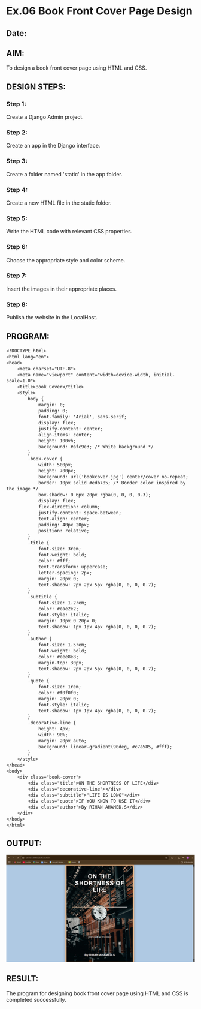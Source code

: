 # Ex.06 Book Front Cover Page Design
## Date:

## AIM:
To design a book front cover page using HTML and CSS.

## DESIGN STEPS:

### Step 1:
Create a Django Admin project.

### Step 2:
Create an app in the Django interface.

### Step 3:
Create a folder named 'static' in the app folder.

### Step 4:
Create a new HTML file in the static folder.

### Step 5:
Write the HTML code with relevant CSS properties.

### Step 6:
Choose the appropriate style and color scheme.

### Step 7:
Insert the images in their appropriate places.

### Step 8:
Publish the website in the LocalHost.

## PROGRAM:
~~~
<!DOCTYPE html>
<html lang="en">
<head>
    <meta charset="UTF-8">
    <meta name="viewport" content="width=device-width, initial-scale=1.0">
    <title>Book Cover</title>
    <style>
        body {
            margin: 0;
            padding: 0;
            font-family: 'Arial', sans-serif;
            display: flex;
            justify-content: center;
            align-items: center;
            height: 100vh;
            background: #afc9e3; /* White background */
        }
        .book-cover {
            width: 500px;
            height: 700px;
            background: url('bookcover.jpg') center/cover no-repeat;
            border: 10px solid #edb785; /* Border color inspired by the image */
            box-shadow: 0 6px 20px rgba(0, 0, 0, 0.3);
            display: flex;
            flex-direction: column;
            justify-content: space-between;
            text-align: center;
            padding: 40px 20px;
            position: relative;
        }
        .title {
            font-size: 3rem;
            font-weight: bold;
            color: #fff;
            text-transform: uppercase;
            letter-spacing: 2px;
            margin: 20px 0;
            text-shadow: 2px 2px 5px rgba(0, 0, 0, 0.7);
        }
        .subtitle {
            font-size: 1.2rem;
            color: #eae2e2;
            font-style: italic;
            margin: 10px 0 20px 0;
            text-shadow: 1px 1px 4px rgba(0, 0, 0, 0.7);
        }
        .author {
            font-size: 1.5rem;
            font-weight: bold;
            color: #eee8e8;
            margin-top: 30px;
            text-shadow: 2px 2px 5px rgba(0, 0, 0, 0.7);
        }
        .quote {
            font-size: 1rem;
            color: #f0f0f0;
            margin: 20px 0;
            font-style: italic;
            text-shadow: 1px 1px 4px rgba(0, 0, 0, 0.7);
        }
        .decorative-line {
            height: 4px;
            width: 90%;
            margin: 20px auto;
            background: linear-gradient(90deg, #c7a585, #fff);
        }
    </style>
</head>
<body>
    <div class="book-cover">
        <div class="title">ON THE SHORTNESS OF LIFE</div>
        <div class="decorative-line"></div>
        <div class="subtitle">"LIFE IS LONG"</div>
        <div class="quote">IF YOU KNOW TO USE IT</div>
        <div class="author">By RIHAN AHAMED.S</div>
    </div>
</body>
</html>

~~~

## OUTPUT:
![alt text](<ex6/bookapp/static/Screenshot 2025-05-05 141050.png>)


## RESULT:
The program for designing book front cover page using HTML and CSS is completed successfully.
